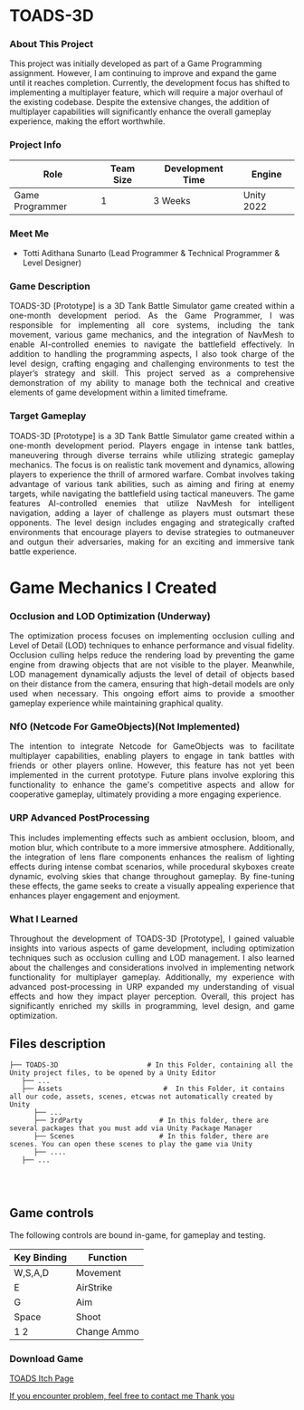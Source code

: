 <h1>TOADS-3D</h1>

<h3>About This Project</h3>
This project was initially developed as part of a Game Programming assignment. However, I am continuing to improve and expand the game until it reaches completion. Currently, the development focus has shifted to implementing a multiplayer feature, which will require a major overhaul of the existing codebase. Despite the extensive changes, the addition of multiplayer capabilities will significantly enhance the overall gameplay experience, making the effort worthwhile.

<h3>Project Info</h3>

| **Role** | **Team Size** | **Development Time** | **Engine** |
|----------|---------------|---------------------|------------|
| Game Programmer | 1 | 3 Weeks | Unity 2022 |

<h3>Meet Me</h3>

- Totti Adithana Sunarto (Lead Programmer & Technical Programmer & Level Designer)

<h3>Game Description</h3>
<p align="justify">TOADS-3D [Prototype] is a 3D Tank Battle Simulator game created within a one-month development period. As the Game Programmer, I was responsible for implementing all core systems, including the tank movement, various game mechanics, and the integration of NavMesh to enable AI-controlled enemies to navigate the battlefield effectively. In addition to handling the programming aspects, I also took charge of the level design, crafting engaging and challenging environments to test the player’s strategy and skill. This project served as a comprehensive demonstration of my ability to manage both the technical and creative elements of game development within a limited timeframe.
</p>

<h3>Target Gameplay</h3>
<p align="justify">TOADS-3D [Prototype] is a 3D Tank Battle Simulator game created within a one-month development period. Players engage in intense tank battles, maneuvering through diverse terrains while utilizing strategic gameplay mechanics. The focus is on realistic tank movement and dynamics, allowing players to experience the thrill of armored warfare. Combat involves taking advantage of various tank abilities, such as aiming and firing at enemy targets, while navigating the battlefield using tactical maneuvers. The game features AI-controlled enemies that utilize NavMesh for intelligent navigation, adding a layer of challenge as players must outsmart these opponents. The level design includes engaging and strategically crafted environments that encourage players to devise strategies to outmaneuver and outgun their adversaries, making for an exciting and immersive tank battle experience.</p>

# Game Mechanics I Created

<h3>Occlusion and LOD Optimization (Underway)</h3>
<p align="justify">The optimization process focuses on implementing occlusion culling and Level of Detail (LOD) techniques to enhance performance and visual fidelity. Occlusion culling helps reduce the rendering load by preventing the game engine from drawing objects that are not visible to the player. Meanwhile, LOD management dynamically adjusts the level of detail of objects based on their distance from the camera, ensuring that high-detail models are only used when necessary. This ongoing effort aims to provide a smoother gameplay experience while maintaining graphical quality.</p>

<h3>NfO (Netcode For GameObjects)(Not Implemented)</h3>
<p align="justify">The intention to integrate Netcode for GameObjects was to facilitate multiplayer capabilities, enabling players to engage in tank battles with friends or other players online. However, this feature has not yet been implemented in the current prototype. Future plans involve exploring this functionality to enhance the game's competitive aspects and allow for cooperative gameplay, ultimately providing a more engaging experience.</p>

<h3>URP Advanced PostProcessing</h3>
<p align="justify">This includes implementing effects such as ambient occlusion, bloom, and motion blur, which contribute to a more immersive atmosphere. Additionally, the integration of lens flare components enhances the realism of lighting effects during intense combat scenarios, while procedural skyboxes create dynamic, evolving skies that change throughout gameplay. By fine-tuning these effects, the game seeks to create a visually appealing experience that enhances player engagement and enjoyment.</p>

<h3>What I Learned</h3>
<p align="justify">Throughout the development of TOADS-3D [Prototype], I gained valuable insights into various aspects of game development, including optimization techniques such as occlusion culling and LOD management. I also learned about the challenges and considerations involved in implementing network functionality for multiplayer gameplay. Additionally, my experience with advanced post-processing in URP expanded my understanding of visual effects and how they impact player perception. Overall, this project has significantly enriched my skills in programming, level design, and game optimization.</p>

## Files description

```
├── TOADS-3D                      # In this Folder, containing all the Unity project files, to be opened by a Unity Editor
   ├── ...
   ├── Assets                         #  In this Folder, it contains all our code, assets, scenes, etcwas not automatically created by Unity
      ├── ...
      ├── 3rdParty                   # In this folder, there are several packages that you must add via Unity Package Manager
      ├── Scenes                     # In this folder, there are scenes. You can open these scenes to play the game via Unity
      ├── ....
   ├── ...
      
```
<br>

## Game controls

The following controls are bound in-game, for gameplay and testing.

| Key Binding       | Function          |
| ----------------- | ----------------- |
| W,S,A,D          | Movement|
| E           | AirStrike |
| G           | Aim |
| Space          | Shoot |
| 1 2          | Change Ammo |

<h3>Download Game</h3>
<p width="500px" align="left"><a href="https://tottadits.itch.io/toads">TOADS Itch Page</p>

If you encounter problem, feel free to contact me
Thank you

